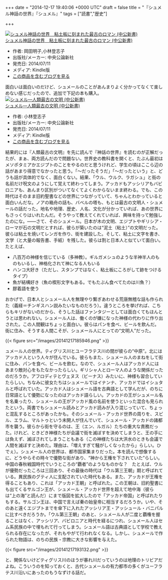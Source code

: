 
+++
date = "2014-12-17 19:40:06 +0000 UTC"
draft = false
title = "『シュメル神話の世界』『シュメル』"
tags = ["読書","歴史"]

+++
<div class="hatena-asin-detail"><a href="http://www.amazon.co.jp/exec/obidos/ASIN/B00LMB2M5C/bestylesnet-22/"><img src="http://ecx.images-amazon.com/images/I/31IdXB32HhL._SL160_.jpg" class="hatena-asin-detail-image" alt="シュメル神話の世界　粘土板に刻まれた最古のロマン (中公新書)" title="シュメル神話の世界　粘土板に刻まれた最古のロマン (中公新書)"/></a><div class="hatena-asin-detail-info"><a href="http://www.amazon.co.jp/exec/obidos/ASIN/B00LMB2M5C/bestylesnet-22/">シュメル神話の世界　粘土板に刻まれた最古のロマン (中公新書)</a><ul><li><span class="hatena-asin-detail-label">作者:</span> 岡田明子,小林登志子</li><li><span class="hatena-asin-detail-label">出版社/メーカー:</span> 中央公論新社</li><li><span class="hatena-asin-detail-label">発売日:</span> 2014/07/11</li><li><span class="hatena-asin-detail-label">メディア:</span> Kindle版</li><li><a href="http://d.hatena.ne.jp/asin/B00LMB2M5C/bestylesnet-22" target="_blank">この商品を含むブログを見る</a></li></ul></div><div class="hatena-asin-detail-foot"></div></div>面白いは面白いのだけど、シュメールのことがあんまりよく分かってなくて楽しめない感じだったので、追加で下記の本も購入。<div class="hatena-asin-detail"><a href="http://www.amazon.co.jp/exec/obidos/ASIN/B00LMB0KVK/bestylesnet-22/"><img src="http://ecx.images-amazon.com/images/I/313LDm-roaL._SL160_.jpg" class="hatena-asin-detail-image" alt="シュメル―人類最古の文明 (中公新書)" title="シュメル―人類最古の文明 (中公新書)"/></a><div class="hatena-asin-detail-info"><a href="http://www.amazon.co.jp/exec/obidos/ASIN/B00LMB0KVK/bestylesnet-22/">シュメル―人類最古の文明 (中公新書)</a><ul><li><span class="hatena-asin-detail-label">作者:</span> 小林登志子</li><li><span class="hatena-asin-detail-label">出版社/メーカー:</span> 中央公論新社</li><li><span class="hatena-asin-detail-label">発売日:</span> 2014/07/11</li><li><span class="hatena-asin-detail-label">メディア:</span> Kindle版</li><li><a href="http://d.hatena.ne.jp/asin/B00LMB0KVK/bestylesnet-22" target="_blank">この商品を含むブログを見る</a></li></ul></div><div class="hatena-asin-detail-foot"></div></div>結果的には『人類最古の文明』を先に読んで『神話の世界』を読むのが正解だったが、まぁ、両方読んだので問題ない。世界史の教科書を開くと、たぶん最初はメソポタミアかエジプトのことをやるのだと思うけれど、学生の頃はここら辺の話があまり得意でなかったと思う。「～だったそうだ」「～だったという」と、どうも話が具体的でなく、面白くない。結果、「ウル、ウルク、ラガシュ」と街の名前だけ呪文のようにして覚えて終わってしまう。アッカドもアッシリアもバビロニアも、あんまり区別がついてなくてよくわからないまま終わる。でも、この時代はそのまま旧約聖書などの世界につながっていて、ちゃんとわかっていると面白いんだな。ノアの箱舟の話も、バベルの塔も、もとは最古の文明人・シュメールの話だった。地名や地理、歴史、人名、文化が分かっていれば、あの世界にもさっくりはいれたんだ。そうやって教えてくれていれば、興味を持って勉強したのにな。――さて、そのシュメール。日本が木の文明、エジプトやギリシア・ローマが石の文明だとすれば、彼らが築いたのは“泥土（粘土）”の文明だった。彼らは粘土を焼いてレンガを作り、街を建設した。そして、粘土に文字を書き、文学（と大量の報告書、手紙）を残した。彼らは割と日本人と似ていて面白い。たとえば、

<ul>
<li>八百万の神様を信じている（多神教）。ギルガメシュのような半神半人のものもいるし、神格化されて神になる人もいる</li>
<li>ハンコ大好き（ただし、スタンプではなく、粘土板にころがして跡をつけるタイプ）</li>
<li>魚が結構好き（魚の楔形文字もある。でもたぶん食べてたのは川魚？）</li>
<li>膠着語を使う</li>
</ul>おかげで、日本人とシュメール人を無理やり繋ぎあわせる荒唐無稽な話も作られた（義経＝チンギスハン説みたいなものだろう）。違うところを挙げれば、こちらもキリがないのだから、そうした話はファンタジーとしては面白くてもほんとうとは思われない。シュメール人は、働くのが嫌になった神様の代わりに作り出された。この人間観はちょっと面白い。彼らはパンを食べ、ビールを飲んだ。街に住み、そうする人間こそが、シュメール人にとっての“文明人”だった。

{{< figure src="/images/20141217185946.png"  >}}

ュメール人の世界。ティグリス川とユーフラテス川の間が彼らの“中原”。北にはアッカド人という人々が住んでいる。彼らもまた、シュメール人のまねをして街に住み、パンを食べ、ビールを飲む。なので、シュメール人はアッカド人にはあまり敵対心をもたなかったらしい。ギリシャ人とローマ人のような関係だったのだろうか。アフロディテとヴェヌス（ビーナス）みたいに、神様も習合していたらしい。ちなみに彼女たちはシュメールではイナンナ、アッカドではイシュタルと呼ばれていた。アッカド人はシュメール語を古典語として学んだが、のちに日常語として優勢になったのはアッカド語らしい。アッカドの王がシュメール名を名乗ったり、シュメールの王がアッカド風の名前を使うといった混合も見られたという。両書でもシュメール読みとアッカド読みが入り混じっていて、ちょっと混乱するところがあったかも。そのシュメール・アッカド世界の周りを、スビル、エラム、マルトゥという未開人が住んでいて、シュメール・アッカドの諸都市を襲う。彼らから街を守るのは、王（エン、ルガル）たちの重大な責務だった。けれど、ときどき神様たちが会議で街を滅ぼすを決めてしまうと、王の手には負えず、滅ぼされてしまうこともある（この神様たちは大洪水のときも会議で人間を滅ぼすと決めた。理由は、「増えすぎて騒がしくなったから」らしい。ひでぇ）。シュメール人の世界は、都市国家集まりだった。本を読んで想像するに、どうやらその時々で優勢な街があり、“神から王権を下されていた”らしい。中国の春秋戦国時代でいうところの“覇者”のようなものかな？　たとえば、ウルが優勢だったころは三回あり、その最後の時代は「ウル第三王朝」期と呼ばれている。異民族のグティ人に支配されていた時代もある。また、アッカドが王権を得ることもあり、これは「アッカド王朝」と呼ばれた。この王朝は、旧約聖書にも出てくるサルゴン王が、シュメール・アッカド世界を超えて地中海（彼らは“上の海”と読んだ）にまで版図を拡大したので「アッカド帝国」と呼ばれたりもする。サルゴン王は、中国で言えば秦の始皇帝に相当するだろうか。いや、そのあと遠くエジプトまでを傘下に入れたアッシリア王・アッシュール・バニパルに比すべきだろうか。「ウル第三王朝」のあと、シュメール人が二度と覇権を握ることはなく、アッシリア、バビロニアと時代を経るにつれ、シュメール人はセム系民族の中で埋もれて行ってしまう。シュメール語は古典語として学校で教えられる存在になったが、それもやがて行われなくなる。しかし、シュメールで作られた物語は、のちの民族・宗教に大きな影響を与えた。

{{< figure src="/images/20141217193132.png"  >}}

と、関係ないけどティグリス川のほうが暴れ川だっていうのは地理のトリビアだよね。こういうのを知っておくと、古代シュメールの有力都市の多くがユーフラテス川沿いにあったのもうなずける話だ。


